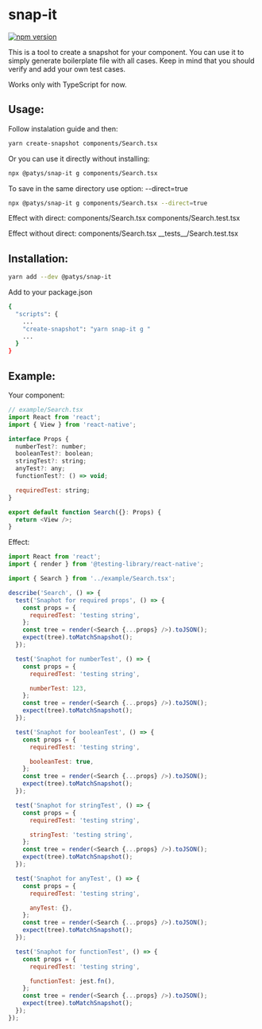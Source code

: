 # snap-it

[![npm version](https://badge.fury.io/js/%40patys%2Fsnap-it.svg)](https://badge.fury.io/js/%40patys%2Fsnap-it)

This is a tool to create a snapshot for your component. You can use it to simply generate boilerplate file with all cases. Keep in mind that you should verify and add your own test cases.

Works only with TypeScript for now.

## Usage:

Follow instalation guide and then:

```bash
yarn create-snapshot components/Search.tsx
```

Or you can use it directly without installing:

```bash
npx @patys/snap-it g components/Search.tsx
```

To save in the same directory use option: --direct=true

```bash
npx @patys/snap-it g components/Search.tsx --direct=true
```

Effect with direct:
components/Search.tsx
components/Search.test.tsx

Effect without direct:
components/Search.tsx
\_\_tests\_\_/Search.test.tsx

## Installation:

```bash
yarn add --dev @patys/snap-it
```

Add to your package.json

```bash
{
  "scripts": {
    ...
    "create-snapshot": "yarn snap-it g "
    ...
  }
}
```

## Example:

Your component:

```javascript
// example/Search.tsx
import React from 'react';
import { View } from 'react-native';

interface Props {
  numberTest?: number;
  booleanTest?: boolean;
  stringTest?: string;
  anyTest?: any;
  functionTest?: () => void;

  requiredTest: string;
}

export default function Search({}: Props) {
  return <View />;
}
```

Effect:

```javascript
import React from 'react';
import { render } from '@testing-library/react-native';

import { Search } from '../example/Search.tsx';

describe('Search', () => {
  test('Snaphot for required props', () => {
    const props = {
      requiredTest: 'testing string',
    };
    const tree = render(<Search {...props} />).toJSON();
    expect(tree).toMatchSnapshot();
  });

  test('Snaphot for numberTest', () => {
    const props = {
      requiredTest: 'testing string',

      numberTest: 123,
    };
    const tree = render(<Search {...props} />).toJSON();
    expect(tree).toMatchSnapshot();
  });

  test('Snaphot for booleanTest', () => {
    const props = {
      requiredTest: 'testing string',

      booleanTest: true,
    };
    const tree = render(<Search {...props} />).toJSON();
    expect(tree).toMatchSnapshot();
  });

  test('Snaphot for stringTest', () => {
    const props = {
      requiredTest: 'testing string',

      stringTest: 'testing string',
    };
    const tree = render(<Search {...props} />).toJSON();
    expect(tree).toMatchSnapshot();
  });

  test('Snaphot for anyTest', () => {
    const props = {
      requiredTest: 'testing string',

      anyTest: {},
    };
    const tree = render(<Search {...props} />).toJSON();
    expect(tree).toMatchSnapshot();
  });

  test('Snaphot for functionTest', () => {
    const props = {
      requiredTest: 'testing string',

      functionTest: jest.fn(),
    };
    const tree = render(<Search {...props} />).toJSON();
    expect(tree).toMatchSnapshot();
  });
});
```
